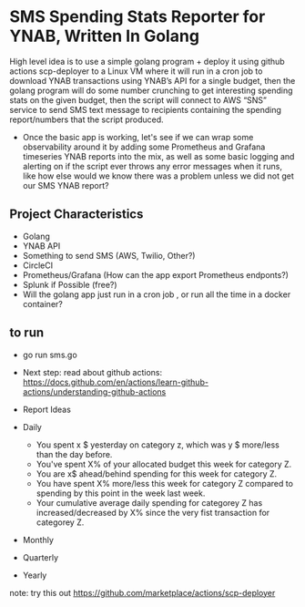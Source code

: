 # SMS Spending Stats Reporter for YNAB, Written In Golang

High level idea is to use a simple golang program + deploy it using github actions scp-deployer to a Linux VM where it will run in a cron job to download YNAB transactions using YNAB’s API for a single budget, then the golang program will do some number crunching to get interesting spending stats on the given budget, then the script will connect to AWS “SNS” service to send SMS text message to recipients containing the spending report/numbers that the script produced.

- Once the basic app is working, let's see if we can wrap some observability around it by adding some Prometheus and Grafana timeseries YNAB reports into the mix, as well as some basic logging and alerting on if the script ever throws any error messages when it runs, like how else would we know there was a problem unless we did not get our SMS YNAB report?

## Project Characteristics
- Golang
- YNAB API
- Something to send SMS (AWS, Twilio, Other?) 
- CircleCI
- Prometheus/Grafana (How can the app export Prometheus endponts?)
- Splunk if Possible (free?)
- Will the golang app just run in a cron job , or run all the time in a docker container?

## to run
- go run sms.go

- Next step: read about github actions: https://docs.github.com/en/actions/learn-github-actions/understanding-github-actions

- Report Ideas
- Daily
  - You spent x $ yesterday on category z, which was y $ more/less than the day before.
  - You've spent X% of your allocated budget this week for category Z. 
  - You are x$ ahead/behind spending for this week for category Z.
  - You have spent X% more/less this week for category Z compared to spending by this point in the week last week.
  - Your cumulative average daily spending for categorey Z has increased/decreased by X% since the very fist transaction for categorey Z.
- Monthly
- Quarterly
- Yearly

note: try this out https://github.com/marketplace/actions/scp-deployer
